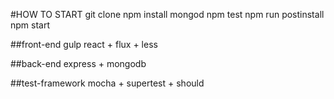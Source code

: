 #HOW TO START
	git clone
	npm install
	mongod
	npm test
	npm run postinstall
	npm start


##front-end
	gulp
	react + flux + less

##back-end
	express + mongodb

##test-framework
	mocha + supertest + should
